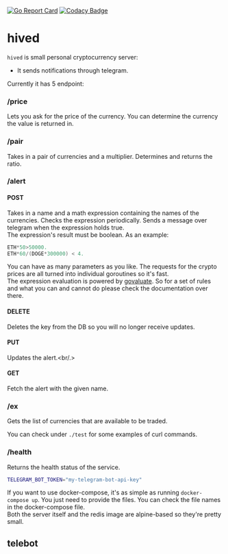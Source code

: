 [![Go Report Card](https://goreportcard.com/badge/github.com/terminaldweller/hived)](https://goreportcard.com/report/github.com/terminaldweller/hived)
[![Codacy Badge](https://app.codacy.com/project/badge/Grade/1e67ac7026904cddb55ede7097995ad8)](https://www.codacy.com/gh/terminaldweller/hived/dashboard?utm_source=github.com&utm_medium=referral&utm_content=terminaldweller/hived&utm_campaign=Badge_Grade)

# hived

`hived` is small personal cryptocurrency server:<br/>

- It sends notifications through telegram.<br/>

Currently it has 5 endpoint:<br/>

### /price

Lets you ask for the price of the currency. You can determine the currency the value is returned in.<br/>

### /pair

Takes in a pair of currencies and a multiplier. Determines and returns the ratio.<br/>

### /alert

#### POST

Takes in a name and a math expression containing the names of the currencies. Checks the expression periodically. Sends a message over telegram when the expression holds true.<br/>
The expression's result must be boolean. As an example:<br/>

```Go
ETH*50>50000.
ETH*60/(DOGE*300000) < 4.
```

You can have as many parameters as you like. The requests for the crypto prices are all turned into individual goroutines so it's fast.<br/>
The expression evaluation is powered by [govaluate](https://github.com/Knetic/govaluate). So for a set of rules and what you can and cannot do please check the documentation over there.<br/>

#### DELETE

Deletes the key from the DB so you will no longer receive updates.<br/>

#### PUT

Updates the alert.<br/.>

#### GET

Fetch the alert with the given name.<br/>

### /ex

Gets the list of currencies that are available to be traded.<br/>

You can check under `./test` for some examples of curl commands.<br/>

### /health

Returns the health status of the service.<br/>

```sh
TELEGRAM_BOT_TOKEN="my-telegram-bot-api-key"
```

If you want to use docker-compose, it's as simple as running `docker-compose up`. You just need to provide the files. You can check the file names in the docker-compose file.<br/>
Both the server itself and the redis image are alpine-based so they're pretty small.<br/>

## telebot
